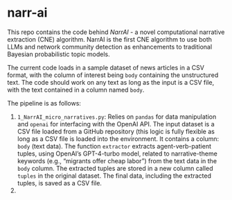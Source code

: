# narr-ai
This repo contains the code behind _NarrAI_ - a novel computational narrative extraction (CNE) algorithm. NarrAI is the first CNE algorithm to use both LLMs and network community detection as enhancements to traditional Bayesian probabilistic topic models. 

The current code loads in a sample dataset of news articles in a CSV format, with the column of interest being `body` containing the unstructured text. The code should work on any text as long as the input is a CSV file, with the text contained in a column named `body`. 

The pipeline is as follows: 
1. `1_NarrAI_micro_narratives.py`: Relies on `pandas` for data manipulation and `openai` for interfacing with the OpenAI API. The input dataset is a CSV file loaded from a GitHub repository (this logic is fully flexible as long as a CSV file is loaded into the environment. It contains a column: `body` (text data). The function `extractor` extracts agent-verb-patient tuples, using OpenAI’s GPT-4-turbo model, related to narrative-theme keywords (e.g., “migrants offer cheap labor”) from the text data in the `body` column. The extracted tuples are stored in a new column called `tuples` in the original dataset. The final data, including the extracted tuples, is saved as a CSV file.
2. 
